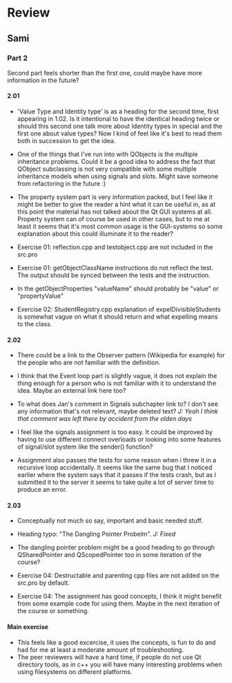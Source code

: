# Review

## Sami

### Part 2

Second part feels shorter than the first one, could maybe have more information in the future?

#### 2.01

- 'Value Type and Identity type' is as a heading for the second time, first appearing in 1.02. Is it intentional to have the identical heading twice or should this second one talk more about Identity types in special and the first one about value types? Now I kind of feel like it's best to read them both in succession to get the idea.

- One of the things that I've run into with QObjects is the multiple inheritance problems. Could it be a good idea to address the fact that QObject subclassing is not very compatible with some multiple inheritance models when using signals and slots. Might save someone from refactoring in the future :)

- The property system part is very information packed, but I feel like it might be better to give the reader a hint what it can be useful in, as at this point the material has not talked about the Qt GUI systems at all. Property system can of course be used in other cases, but to me at least it seems that it's most common usage is the GUI-systems so some explanation about this could illuminate it to the reader?

- Exercise 01: reflection.cpp and testobject.cpp are not included in the src.pro
- Exercise 01: getObjectClassName instructions do not reflect the test. The output should be synced between the tests and the instruction. 
- In the getObjectProperties "valueName" should probably be "value" or "propertyValue"

- Exercise 02: StudentRegistry.cpp explanation of expelDivisibleStudents is somewhat vague on what it should return and what expelling means to the class.

#### 2.02

- There could be a link to the Observer pattern (Wikipedia for example) for the people who are not familiar with the definition.
- I think that the Event loop part is slightly vague, it does not explain the thing enough for a person who is not familiar with it to understand the idea. Maybe an external link here too?
- To what does Jan's comment in Signals subchapter link to? I don't see any information that's not relevant, maybe deleted text? *J: Yeah I think that comment was left there by accident from the olden days*

- I feel like the signals assignment is too easy. It could be improved by having to use different connect overloads or looking into some features of signal/slot system like the sender() function?
- Assignment also passes the tests for some reason when i threw it in a recursive loop accidentally. It seems like the same bug that I noticed earlier where the system says that it passes if the tests crash, but as I submitted it to the server it seems to take quite a lot of server time to produce an error.

#### 2.03 

- Conceptually not much so say, important and basic needed stuff.

- Heading typo: "The Dangling Pointer Probelm".  *J: Fixed*
- The dangling pointer problem might be a good heading to go through QSharedPointer and QScopedPointer too in some iteration of the course?

- Exercise 04: Destructable and parenting cpp files are not added on the src.pro by default.
- Exercise 04: The assignment has good concepts, I think it might benefit from some example code for using them. Maybe in the next iteration of the course or something. 

#### Main exercise

- This feels like a good excercise, it uses the concepts, is fun to do and had for me at least a moderate amount of troubleshooting.
- The peer reviewers will have a hard time, if people do not use Qt directory tools, as in c++ you will have many interesting problems when using filesystems on different platforms.
